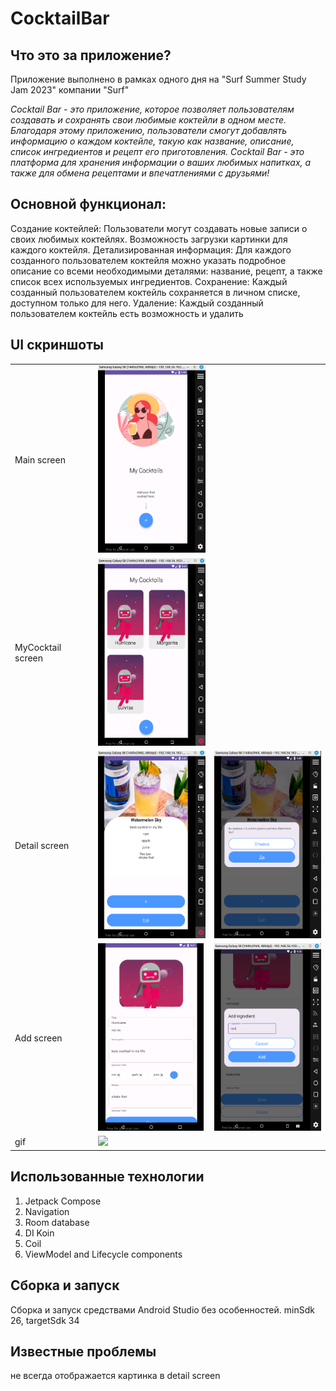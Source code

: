 # CocktailBar

## Что это за приложение?

Приложение выполнено в рамках одного дня на "Surf Summer Study Jam 2023" компании "Surf"

*Cocktail Bar -  это приложение, которое позволяет пользователям создавать и сохранять свои любимые коктейли в одном месте. Благодаря этому приложению, пользователи смогут добавлять информацию о каждом коктейле, такую как название, описание, список ингредиентов и рецепт его приготовления. Cocktail Bar - это платформа для хранения информации о ваших любимых напитках, а также для обмена рецептами и впечатлениями с друзьями!*

## Основной функционал:
Создание коктейлей: Пользователи могут  создавать новые записи о своих любимых коктейлях. Возможность загрузки картинки для каждого коктейля.
Детализированная информация: Для каждого созданного пользователем коктейля можно указать подробное описание со всеми необходимыми деталями: название, рецепт, а также список всех используемых ингредиентов.
Сохранение: Каждый созданный пользователем коктейль сохраняется в личном списке, доступном только для него. 
Удаление: Каждый созданный пользователем коктейль есть возможность и удалить 

## UI скриншоты


|                   |                                                                   |                                                                |
|-------------------|-------------------------------------------------------------------|----------------------------------------------------------------|
| Main screen       | <img src="assets/screenshots/main_screen.png" height="300">       |                                                                |
| MyCocktail screen | <img src="assets/screenshots/mycocktail_screen.png" height="300"> |                                                                |
| Detail screen     | <img src="assets/screenshots/detail_screen2.png" height="300">    | <img src="assets/screenshots/detail_screen3.png" height="300"> |
| Add screen        | <img src="assets/screenshots/add_screen.png" height="300">        | <img src="assets/screenshots/add2_screen.png" height="300">    |
| gif               | <img src="assets/gif/cocktail_app.gif"  height="300">             |                                                                |

## Использованные технологии

1. Jetpack Compose
2. Navigation
3. Room database
4. DI Koin
5. Coil
6. ViewModel and Lifecycle components



## Сборка и запуск

Сборка и запуск средствами Android Studio без особенностей.
minSdk 26, targetSdk 34

## Известные проблемы
не всегда отображается картинка в detail screen



